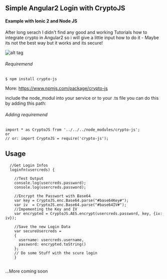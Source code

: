 ## Simple Angular2 Login with CryptoJS
#### Example with Ionic 2 and Node JS


 After long serach I didn't find any good and working Tutorials how to integrate crypto in Angular2 
 so i will give a little input how to do it - Maybe its not the best way but it works and its secure!
 
 
 ![alt tag](http://desouza.ch/projekte/angular/login/img/login.png)
 
###### Requiremend
```npm
$ npm install crypto-js
```
More: https://www.npmjs.com/package/crypto-js

include the node_modul into your service or to your .ts file
you can do this by adding this path:
###### Adding requiremend
```angular
import * as CryptoJS from '../../../node_modules/crypto-js';
or
// or: import CryptoJS = require('crypto-js');
```

## Usage

```Angular2
  //Get Login Infos
  loginfn(usercreds) {

    //Test Output 
    console.log(usercreds.password);
    console.log(usercreds.password);
    
    //Encrypt the Passwort with Base64
    var key = CryptoJS.enc.Base64.parse("#base64Key#");
    var iv  = CryptoJS.enc.Base64.parse("#base64IV#");
    //Impementing the Key and IV
    var encrypted = CryptoJS.AES.encrypt(usercreds.password, key, {iv: iv});

    //Save the new Login Data
    var secureUsercreds =
    {
      username: usercreds.username,
      password: encrypted.toString()
    };
    // Do some Stuff with the scure login
    }


```

...More coming soon
